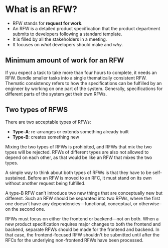 
# What is an RFW?

* RFW stands for **request for work**. 
* An RFW is a detailed product specification that the product department submits to developers following a standard template. 
* It is filled by all the stakeholders in a meeting. 
* It focuses on *what* developers should make and *why*.

## Minimum amount of work for an RFW

If you expect a task to take more than four hours to complete, it needs an RFW. Bundle smaller tasks into a single thematically consistent RFW. Thematic consistency refers to how the specifications can be fulfilled by an engineer by working on one part of the system. Generally, specifications for different parts of the system get their own RFWs.

## Two types of RFWS

There are two acceptable types of RFWs: 

- **Type-A**: re-arranges or extends something already built
- **Type-B**: creates something new

Mixing the two types of RFWs is prohibited, and RFWs that mix the two types will be rejected. RFWs of different types are also not allowed to depend on each other, as that would be like an RFW that mixes the two types.

A simple way to think about both types of RFWs is that they have to be self-sustained. Before an RFW is moved to an RFC, it must stand on its own without another request being fulfilled.

A type-B RFW can't introduce two new things that are conceptually new but different. Such an RFW should be separated into two RFWs, where the first one doesn't have any dependencies—functional, conceptual, or otherwise–on the second one.

RFWs must focus on either the frontend or backend—not on both. When a new product specification requires major changes to both the frontend and backend, separate RFWs should be made for the frontend and backend. In that case, the frontend-focused RFW shouldn't be submitted until after the RFCs for the underlying non-frontend RFWs have been processed.
